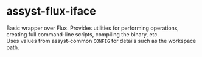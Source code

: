 # assyst-flux-iface

Basic wrapper over Flux. Provides utilities for performing operations, creating full command-line scripts, compiling the binary, etc. \
Uses values from assyst-common `CONFIG` for details such as the workspace path.